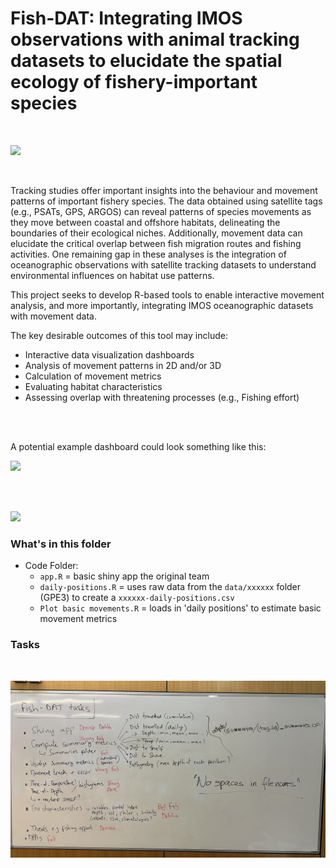 # Fish-DAT: Integrating IMOS observations with animal tracking datasets to elucidate the spatial ecology of fishery-important species

<br>

![](images/banner1.png)

<br>

Tracking studies offer important insights into the behaviour and movement patterns of important fishery species. The data obtained using satellite tags (e.g., PSATs, GPS, ARGOS) can reveal patterns of species movements as they move between coastal and offshore habitats, delineating the boundaries of their ecological niches. Additionally, movement data can elucidate the critical overlap between fish migration routes and fishing activities. One remaining gap in these analyses is the integration of oceanographic observations with satellite tracking datasets to understand environmental influences on habitat use patterns.

This project seeks to develop R-based tools to enable interactive movement analysis, and more importantly, integrating IMOS oceanographic datasets with movement data.

The key desirable outcomes of this tool may include:

-   Interactive data visualization dashboards
-   Analysis of movement patterns in 2D and/or 3D
-   Calculation of movement metrics
-   Evaluating habitat characteristics
-   Assessing overlap with threatening processes (e.g., Fishing effort)

<br><br>

A potential example dashboard could look something like this:

![](images/Picture1.png)

<br><br>

![](images/banner2.png)

### What's in this folder

- Code Folder:
  -   `app.R` = basic shiny app the original team
  -   `daily-positions.R` = uses raw data from the `data/xxxxxx` folder (GPE3) to create a `xxxxxx-daily-positions.csv`
  -   `Plot basic movements.R` = loads in 'daily positions' to estimate basic movement metrics
  
  
  
  
### Tasks


<br>

![](images/IMG_4949.jpeg)
